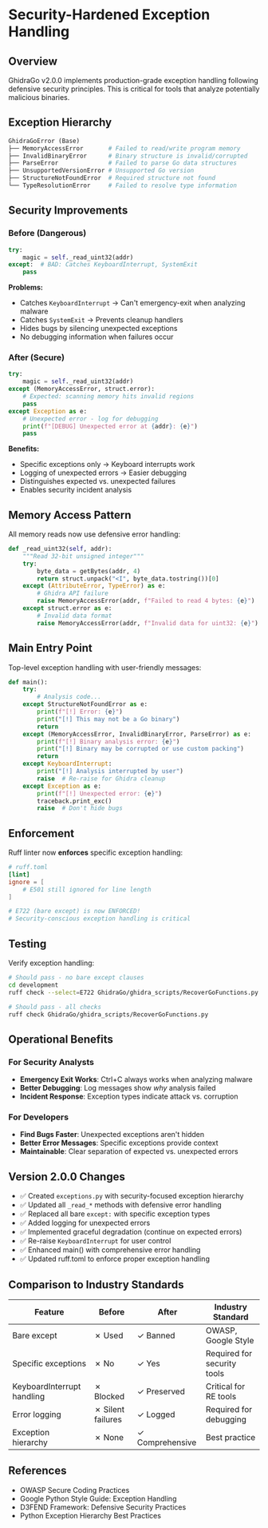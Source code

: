 # Security-Hardened Exception Handling

## Overview

GhidraGo v2.0.0 implements production-grade exception handling following defensive security principles. This is critical for tools that analyze potentially malicious binaries.

## Exception Hierarchy

```python
GhidraGoError (Base)
├── MemoryAccessError       # Failed to read/write program memory
├── InvalidBinaryError      # Binary structure is invalid/corrupted
├── ParseError              # Failed to parse Go data structures
├── UnsupportedVersionError # Unsupported Go version
├── StructureNotFoundError  # Required structure not found
└── TypeResolutionError     # Failed to resolve type information
```

## Security Improvements

### Before (Dangerous)
```python
try:
    magic = self._read_uint32(addr)
except:  # BAD: Catches KeyboardInterrupt, SystemExit
    pass
```

**Problems:**
- Catches `KeyboardInterrupt` → Can't emergency-exit when analyzing malware
- Catches `SystemExit` → Prevents cleanup handlers
- Hides bugs by silencing unexpected exceptions
- No debugging information when failures occur

### After (Secure)
```python
try:
    magic = self._read_uint32(addr)
except (MemoryAccessError, struct.error):
    # Expected: scanning memory hits invalid regions
    pass
except Exception as e:
    # Unexpected error - log for debugging
    print(f"[DEBUG] Unexpected error at {addr}: {e}")
    pass
```

**Benefits:**
- Specific exceptions only → Keyboard interrupts work
- Logging of unexpected errors → Easier debugging
- Distinguishes expected vs. unexpected failures
- Enables security incident analysis

## Memory Access Pattern

All memory reads now use defensive error handling:

```python
def _read_uint32(self, addr):
    """Read 32-bit unsigned integer"""
    try:
        byte_data = getBytes(addr, 4)
        return struct.unpack("<I", byte_data.tostring())[0]
    except (AttributeError, TypeError) as e:
        # Ghidra API failure
        raise MemoryAccessError(addr, f"Failed to read 4 bytes: {e}")
    except struct.error as e:
        # Invalid data format
        raise MemoryAccessError(addr, f"Invalid data for uint32: {e}")
```

## Main Entry Point

Top-level exception handling with user-friendly messages:

```python
def main():
    try:
        # Analysis code...
    except StructureNotFoundError as e:
        print(f"[!] Error: {e}")
        print("[!] This may not be a Go binary")
        return
    except (MemoryAccessError, InvalidBinaryError, ParseError) as e:
        print(f"[!] Binary analysis error: {e}")
        print("[!] Binary may be corrupted or use custom packing")
        return
    except KeyboardInterrupt:
        print("[!] Analysis interrupted by user")
        raise  # Re-raise for Ghidra cleanup
    except Exception as e:
        print(f"[!] Unexpected error: {e}")
        traceback.print_exc()
        raise  # Don't hide bugs
```

## Enforcement

Ruff linter now **enforces** specific exception handling:

```toml
# ruff.toml
[lint]
ignore = [
    # E501 still ignored for line length
]

# E722 (bare except) is now ENFORCED!
# Security-conscious exception handling is critical
```

## Testing

Verify exception handling:

```bash
# Should pass - no bare except clauses
cd development
ruff check --select=E722 GhidraGo/ghidra_scripts/RecoverGoFunctions.py

# Should pass - all checks
ruff check GhidraGo/ghidra_scripts/RecoverGoFunctions.py
```

## Operational Benefits

### For Security Analysts
- **Emergency Exit Works**: Ctrl+C always works when analyzing malware
- **Better Debugging**: Log messages show *why* analysis failed
- **Incident Response**: Exception types indicate attack vs. corruption

### For Developers
- **Find Bugs Faster**: Unexpected exceptions aren't hidden
- **Better Error Messages**: Specific exceptions provide context
- **Maintainable**: Clear separation of expected vs. unexpected errors

## Version 2.0.0 Changes

- ✅ Created `exceptions.py` with security-focused exception hierarchy
- ✅ Updated all `_read_*` methods with defensive error handling
- ✅ Replaced all bare `except:` with specific exception types
- ✅ Added logging for unexpected errors
- ✅ Implemented graceful degradation (continue on expected errors)
- ✅ Re-raise `KeyboardInterrupt` for user control
- ✅ Enhanced main() with comprehensive error handling
- ✅ Updated ruff.toml to enforce proper exception handling

## Comparison to Industry Standards

| Feature | Before | After | Industry Standard |
|---------|--------|-------|-------------------|
| Bare except | ✗ Used | ✓ Banned | OWASP, Google Style |
| Specific exceptions | ✗ No | ✓ Yes | Required for security tools |
| KeyboardInterrupt handling | ✗ Blocked | ✓ Preserved | Critical for RE tools |
| Error logging | ✗ Silent failures | ✓ Logged | Required for debugging |
| Exception hierarchy | ✗ None | ✓ Comprehensive | Best practice |

## References

- OWASP Secure Coding Practices
- Google Python Style Guide: Exception Handling
- D3FEND Framework: Defensive Security Practices
- Python Exception Hierarchy Best Practices
